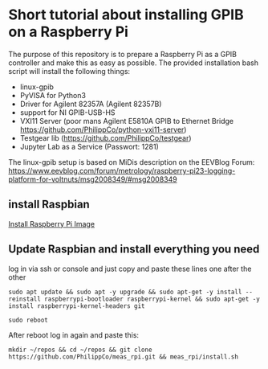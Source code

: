 # Short tutorial about installing GPIB on a Raspberry Pi

The purpose of this repository is to prepare a Raspberry Pi as a GPIB controller and make this as easy as possible. The provided installation bash script will install the following things:

- linux-gpib
- PyVISA for Python3
- Driver for Agilent 82357A (Agilent 82357B)
- support for NI GPIB-USB-HS
- VXI11 Server (poor mans Agilent E5810A GPIB to Ethernet Bridge https://github.com/PhilippCo/python-vxi11-server)
- Testgear lib (https://github.com/PhilippCo/testgear)
- Jupyter Lab as a Service (Passwort: 1281)

The linux-gpib setup is based on MiDis description on the EEVBlog Forum: https://www.eevblog.com/forum/metrology/raspberry-pi23-logging-platform-for-voltnuts/msg2008349/#msg2008349


## install Raspbian

[Install Raspberry Pi Image](install_image.md)

## Update Raspbian and install everything you need

log in via ssh or console and just copy and paste these lines one after the other

```
sudo apt update && sudo apt -y upgrade && sudo apt-get -y install --reinstall raspberrypi-bootloader raspberrypi-kernel && sudo apt-get -y install raspberrypi-kernel-headers git
```

```
sudo reboot
```

After reboot log in again and paste this:
```
mkdir ~/repos && cd ~/repos && git clone https://github.com/PhilippCo/meas_rpi.git && meas_rpi/install.sh
```  

